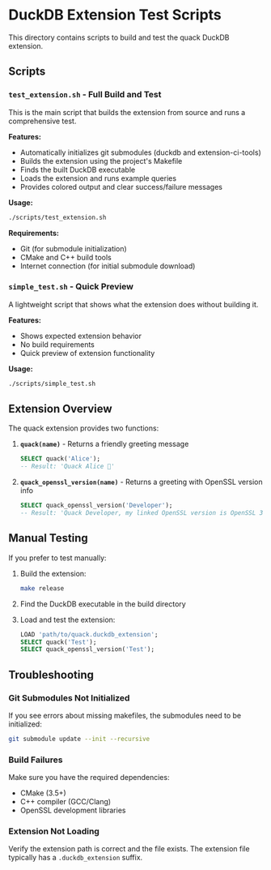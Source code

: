 # DuckDB Extension Test Scripts

This directory contains scripts to build and test the quack DuckDB extension.

## Scripts

### `test_extension.sh` - Full Build and Test
This is the main script that builds the extension from source and runs a comprehensive test.

**Features:**
- Automatically initializes git submodules (duckdb and extension-ci-tools)
- Builds the extension using the project's Makefile
- Finds the built DuckDB executable
- Loads the extension and runs example queries
- Provides colored output and clear success/failure messages

**Usage:**
```bash
./scripts/test_extension.sh
```

**Requirements:**
- Git (for submodule initialization)
- CMake and C++ build tools
- Internet connection (for initial submodule download)

### `simple_test.sh` - Quick Preview
A lightweight script that shows what the extension does without building it.

**Features:**
- Shows expected extension behavior
- No build requirements
- Quick preview of extension functionality

**Usage:**
```bash
./scripts/simple_test.sh
```

## Extension Overview

The quack extension provides two functions:

1. **`quack(name)`** - Returns a friendly greeting message
   ```sql
   SELECT quack('Alice');
   -- Result: 'Quack Alice 🐥'
   ```

2. **`quack_openssl_version(name)`** - Returns a greeting with OpenSSL version info
   ```sql
   SELECT quack_openssl_version('Developer');
   -- Result: 'Quack Developer, my linked OpenSSL version is OpenSSL 3.0.2 15 Mar 2022'
   ```

## Manual Testing

If you prefer to test manually:

1. Build the extension:
   ```bash
   make release
   ```

2. Find the DuckDB executable in the build directory

3. Load and test the extension:
   ```sql
   LOAD 'path/to/quack.duckdb_extension';
   SELECT quack('Test');
   SELECT quack_openssl_version('Test');
   ```

## Troubleshooting

### Git Submodules Not Initialized
If you see errors about missing makefiles, the submodules need to be initialized:
```bash
git submodule update --init --recursive
```

### Build Failures
Make sure you have the required dependencies:
- CMake (3.5+)
- C++ compiler (GCC/Clang)
- OpenSSL development libraries

### Extension Not Loading
Verify the extension path is correct and the file exists. The extension file typically has a `.duckdb_extension` suffix.
